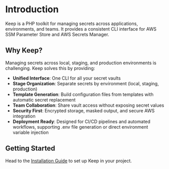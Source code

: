 # Introduction

Keep is a PHP toolkit for managing secrets across applications, environments, and teams. It provides a consistent CLI interface for AWS SSM Parameter Store and AWS Secrets Manager.

## Why Keep?

Managing secrets across local, staging, and production environments is challenging. Keep solves this by providing:

- **Unified Interface**: One CLI for all your secret vaults
- **Stage Organization**: Separate secrets by environment (local, staging, production)
- **Template Generation**: Build configuration files from templates with automatic secret replacement
- **Team Collaboration**: Share vault access without exposing secret values
- **Security First**: Encrypted storage, masked output, and secure AWS integration
- **Deployment Ready**: Designed for CI/CD pipelines and automated workflows, supporting .env file generation or direct environment variable injection

## Getting Started

Head to the [Installation Guide](./installation) to set up Keep in your project.